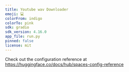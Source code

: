 ```yaml
---
title: Youtube wav Downloader
emoji: 💻
colorFrom: indigo
colorTo: pink
sdk: gradio
sdk_version: 4.16.0
app_file: run.py
pinned: false
license: mit
---
```


Check out the configuration reference at https://huggingface.co/docs/hub/spaces-config-reference